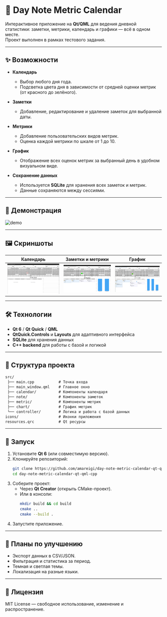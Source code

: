 # 📅 Day Note Metric Calendar

Интерактивное приложение на **Qt/QML** для ведения дневной статистики: заметки, метрики, календарь и графики — всё в одном месте.  
Проект выполнен в рамках тестового задания.

---

## ✨ Возможности

- **Календарь**
  - Выбор любого дня года.
  - Подсветка цвета дня в зависимости от средней оценки метрик (от красного до зелёного).
  
- **Заметки**
  - Добавление, редактирование и удаление заметок для выбранной даты.
  
- **Метрики**
  - Добавление пользовательских видов метрик.
  - Оценка каждой метрики по шкале от 1 до 10.
  
- **График**
  - Отображение всех оценок метрик за выбранный день в удобном визуальном виде.

- **Сохранение данных**
  - Используется **SQLite** для хранения всех заметок и метрик.
  - Данные сохраняются между сессиями.

---

## 🎥 Демонстрация

![demo](docs/demo.gif)

---

## 🖼 Скриншоты
| Календарь | Заметки и метрики | График |
|-----------|------------------|--------|
| ![calendar](docs/screenshots/calendar.png) | ![notes_metrics](docs/screenshots/notes_metrics.png) | ![chart](docs/screenshots/chart.png) |

---

## 🛠 Технологии

- **Qt 6** / **Qt Quick** / **QML**
- **QtQuick.Controls** и **Layouts** для адаптивного интерфейса
- **SQLite** для хранения данных
- **C++ backend** для работы с базой и логикой

---

## 📂 Структура проекта

```
src/
 ├── main.cpp           # Точка входа
 ├── main_window.qml    # Главное окно
 ├── calendar/          # Компоненты календаря
 ├── note/              # Компоненты заметок
 ├── metric/            # Компоненты метрик
 ├── chart/             # График метрик
 └── controller/        # Логика и работа с базой данных
icons/                  # Иконки приложения
resources.qrc           # Qt ресурсы
```

---

## 🚀 Запуск

1. Установите **Qt 6** (или совместимую версию).
2. Клонируйте репозиторий:
   ```bash
   git clone https://github.com/amareigi/day-note-metric-calendar-qt-qml-cpp.git
   cd day-note-metric-calendar-qt-qml-cpp
   ```
3. Соберите проект:
   - Через **Qt Creator** (открыть CMake-проект).
   - Или в консоли:
     ```bash
     mkdir build && cd build
     cmake ..
     cmake --build .
     ```
4. Запустите приложение.

---

## 📌 Планы по улучшению

- Экспорт данных в CSV/JSON.
- Фильтрация и статистика за период.
- Темная и светлая темы.
- Локализация на разные языки.

---

## 📄 Лицензия
MIT License — свободное использование, изменение и распространение.
